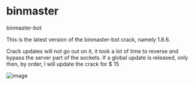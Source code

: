 # binmaster
binmaster-bot

This is the latest version of the binmaster-bot crack, namely 1.8.6.

Crack updates will not go out on it, it took a lot of time to reverse and bypass the server part of the sockets. If a global update is released, only then, by order, I will update the crack for $ 15

![image](https://user-images.githubusercontent.com/88681764/183443005-ca712b63-278d-4e08-9e8d-b9af654b29f6.png)
